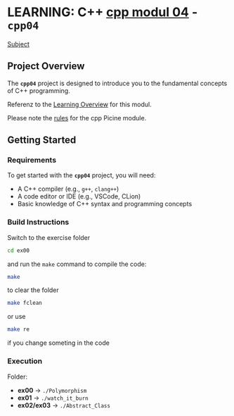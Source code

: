 # LEARNING: C++ [cpp modul 04](doc/PDF/cpp_04_modul_subject.pdf) - **`cpp04`**
[Subject](doc/PDF/cpp_04_modul_subject.pdf)

## Project Overview

The **`cpp04`** project is designed to introduce you to the fundamental concepts of C++ programming. 


Referenz to the [Learning Overview](doc/info/Lerning/cpp04_00_lerning.md) for  this modul.

Please note the [rules](doc/info/rulesetting/cpp_rules_picine.md) for the cpp Picine module.

## Getting Started

### Requirements

To get started with the **`cpp04`** project, you will need:

- A C++ compiler (e.g., `g++`, `clang++`)
- A code editor or IDE (e.g., VSCode, CLion)
- Basic knowledge of C++ syntax and programming concepts

### Build Instructions

Switch to the exercise folder
```bash
cd ex00
```

and run the `make` command to compile the code:

```bash
make
```

to clear the folder 
```bash 
make fclean
```

or use 
```bash
make re 
```
if you change someting in the code

### Execution

Folder:

- **ex00**        → `./Polymorphism`
- **ex01**        → `./watch_it_burn`
- **ex02/ex03**   → `./Abstract_Class`



